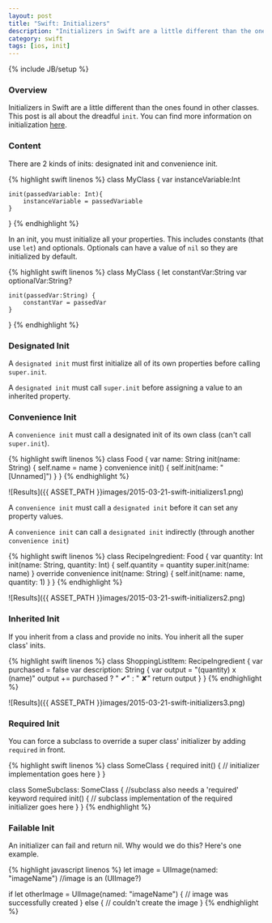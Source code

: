 ```yaml
---
layout: post
title: "Swift: Initializers"
description: "Initializers in Swift are a little different than the ones found in other classes. This post is all about the dreadful `init`. You can find more information on initialization [here](https://developer.apple.com/library/ios/documentation/Swift/Conceptual/Swift_Programming_Language/Initialization.html)."
category: swift
tags: [ios, init]
---
```

{% include JB/setup %}

<!-- Overview -->
<h3>Overview</h3>

Initializers in Swift are a little different than the ones found in other classes. This post is all about the dreadful `init`. You can find more information on initialization [here](https://developer.apple.com/library/ios/documentation/Swift/Conceptual/Swift_Programming_Language/Initialization.html).

<!-- Content -->
<h3>Content</h3>

There are 2 kinds of inits: designated init and convenience init.

<!-- Code _______________________________________-->
{% highlight swift linenos %}
class MyClass {
    var instanceVariable:Int

    init(passedVariable: Int){
        instanceVariable = passedVariable
    }
}
{% endhighlight %}
<!-- /Code ^^^^^^^^^^^^^^^^^^^^^^^^^^^^^^^^^^^^^^-->

In an init, you must initialize all your properties. This includes constants (that use `let`) and optionals. Optionals can have a value of `nil` so they are initialized by default.

<!-- Code _______________________________________-->
{% highlight swift linenos %}
class MyClass {
    let constantVar:String
    var optionalVar:String?

    init(passedVar:String) {
        constantVar = passedVar
    }
}
{% endhighlight %}
<!-- /Code ^^^^^^^^^^^^^^^^^^^^^^^^^^^^^^^^^^^^^^-->

<!-- Designated Init -->
<h3>Designated Init</h3>

A `designated init` must first initialize all of its own properties before calling `super.init`.

A `designated init` must call `super.init` before assigning a value to an inherited property.


<!-- Convenience Init -->
<h3>Convenience Init</h3>

A `convenience init` must call a designated init of its own class (can't call `super.init`).
<!-- Code _______________________________________-->
{% highlight swift linenos %}
class Food {
    var name: String
    init(name: String) {
        self.name = name
    }
    convenience init() {
        self.init(name: "[Unnamed]")
    }
}
{% endhighlight %}
<!-- /Code ^^^^^^^^^^^^^^^^^^^^^^^^^^^^^^^^^^^^^^-->
![Results]({{ ASSET_PATH }}images/2015-03-21-swift-initializers1.png)

A `convenience init` must call a `designated init` before it can set any property values.

A `convenience init` can call a `designated init` indirectly (through another `convenience init`)
<!-- Code _______________________________________-->
{% highlight swift linenos %}
class RecipeIngredient: Food {
    var quantity: Int
    init(name: String, quantity: Int) {
        self.quantity = quantity
        super.init(name: name)
    }
    override convenience init(name: String) {
        self.init(name: name, quantity: 1)
    }
}
{% endhighlight %}
<!-- /Code ^^^^^^^^^^^^^^^^^^^^^^^^^^^^^^^^^^^^^^-->
![Results]({{ ASSET_PATH }}images/2015-03-21-swift-initializers2.png)


<!-- Inherited Init -->
<h3>Inherited Init</h3>

If you inherit from a class and provide no inits. You inherit all the super class' inits.

<!-- Code _______________________________________-->
{% highlight swift linenos %}
class ShoppingListItem: RecipeIngredient {
    var purchased = false
    var description: String {
        var output = "\(quantity) x \(name)"
        output += purchased ? " ✔" : " ✘"
        return output
    }
}
{% endhighlight %}
<!-- /Code ^^^^^^^^^^^^^^^^^^^^^^^^^^^^^^^^^^^^^^-->

![Results]({{ ASSET_PATH }}images/2015-03-21-swift-initializers3.png)


<!-- Required Init -->
<h3>Required Init</h3>

You can force a subclass to override a super class' initializer by adding `required` in front.

<!-- Code _______________________________________-->
{% highlight swift linenos %}
class SomeClass {
    required init() {
        // initializer implementation goes here
    }
}

class SomeSubclass: SomeClass {
    //subclass also needs a 'required' keyword
    required init() {
        // subclass implementation of the required initializer goes here
    }
}
{% endhighlight %}
<!-- /Code ^^^^^^^^^^^^^^^^^^^^^^^^^^^^^^^^^^^^^^-->


<!-- Failable Init -->
<h3>Failable Init</h3>

An initializer can fail and return nil. Why would we do this? Here's one example.

<!-- Code _______________________________________-->
{% highlight javascript linenos %}
let image = UIImage(named: "imageName") //image is an (UIImage?)

if let otherImage = UIImage(named: "imageName") {
    // image was successfully created
} else {
    // couldn't create the image
}
{% endhighlight %}
<!-- /Code ^^^^^^^^^^^^^^^^^^^^^^^^^^^^^^^^^^^^^^-->